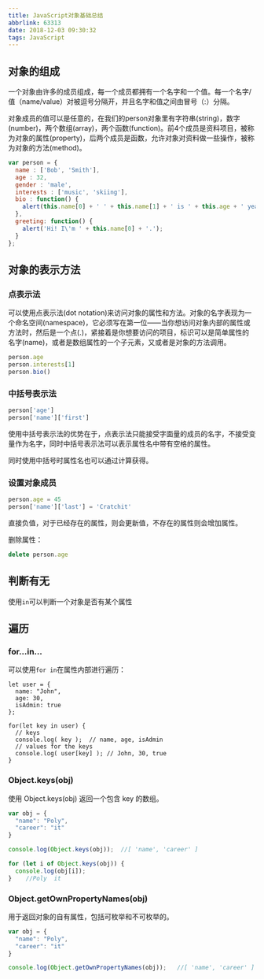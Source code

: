 ```yaml
---
title: JavaScript对象基础总结
abbrlink: 63313
date: 2018-12-03 09:30:32
tags: JavaScript
---
```


## 对象的组成

一个对象由许多的成员组成，每一个成员都拥有一个名字和一个值。每一个名字/值（name/value）对被逗号分隔开，并且名字和值之间由冒号（:）分隔。

对象成员的值可以是任意的，在我们的person对象里有字符串(string)，数字(number)，两个数组(array)，两个函数(function)。前4个成员是资料项目，被称为对象的属性(property)，后两个成员是函数，允许对象对资料做一些操作，被称为对象的方法(method)。

```js
var person = {
  name : ['Bob', 'Smith'],
  age : 32,
  gender : 'male',
  interests : ['music', 'skiing'],
  bio : function() {
    alert(this.name[0] + ' ' + this.name[1] + ' is ' + this.age + ' years old. He likes ' + this.interests[0] + ' and ' + this.interests[1] + '.');
  },
  greeting: function() {
    alert('Hi! I\'m ' + this.name[0] + '.');
  }
};
```

## 对象的表示方法

### 点表示法

可以使用点表示法(dot notation)来访问对象的属性和方法。对象的名字表现为一个命名空间(namespace)，它必须写在第一位——当你想访问对象内部的属性或方法时，然后是一个点(.)，紧接着是你想要访问的项目，标识可以是简单属性的名字(name)，或者是数组属性的一个子元素，又或者是对象的方法调用。

```js
person.age
person.interests[1]
person.bio()
```

### 中括号表示法

```js
person['age']
person['name']['first']
```

使用中括号表示法的优势在于，点表示法只能接受字面量的成员的名字，不接受变量作为名字，同时中括号表示法可以表示属性名中带有空格的属性。

同时使用中括号时属性名也可以通过计算获得。

### 设置对象成员

```js
person.age = 45
person['name']['last'] = 'Cratchit'
```

直接负值，对于已经存在的属性，则会更新值，不存在的属性则会增加属性。

删除属性：

```js
delete person.age
```

## 判断有无

使用`in`可以判断一个对象是否有某个属性


## 遍历

### for…in…

可以使用`for in`在属性内部进行遍历：

```
let user = {
  name: "John",
  age: 30,
  isAdmin: true
};

for(let key in user) {
  // keys
  console.log( key );  // name, age, isAdmin
  // values for the keys
  console.log( user[key] ); // John, 30, true
}
```

### Object.keys(obj)

使用 Object.keys(obj) 返回一个包含 key 的数组。

```js
var obj = {
  "name": "Poly",
  "career": "it"
}

console.log(Object.keys(obj));  //[ 'name', 'career' ]

for (let i of Object.keys(obj)) {
  console.log(obj[i]);
}    //Poly  it
```


### Object.getOwnPropertyNames(obj)

用于返回对象的自有属性，包括可枚举和不可枚举的。

```js
var obj = {
  "name": "Poly",
  "career": "it"
}

console.log(Object.getOwnPropertyNames(obj));   //[ 'name', 'career' ]
```

